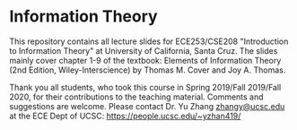 # Information Theory
This repository contains all lecture slides for ECE253/CSE208 "Introduction to Information Theory" at University of California, Santa Cruz. 
The slides mainly cover chapter 1-9 of the textbook: Elements of Information Theory (2nd Edition, Wiley-Interscience) by Thomas M. Cover and Joy A. Thomas.

Thank you all students, who took this course in Spring 2019/Fall 2019/Fall 2020, for their contributions to the teaching material. 
Comments and suggestions are welcome. Please contact Dr. Yu Zhang <zhangy@ucsc.edu> at the ECE Dept of UCSC: https://people.ucsc.edu/~yzhan419/
